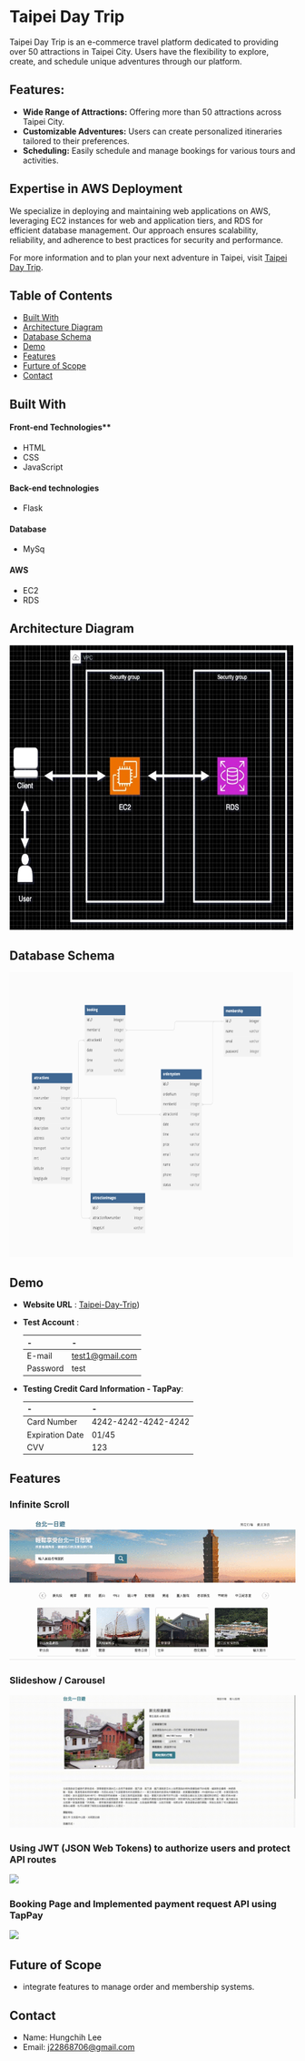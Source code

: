 # Taipei Day Trip

Taipei Day Trip is an e-commerce travel platform dedicated to providing over 50 attractions in Taipei City. Users have the flexibility to explore, create, and schedule unique adventures through our platform.

## Features:
- **Wide Range of Attractions:** Offering more than 50 attractions across Taipei City.
- **Customizable Adventures:** Users can create personalized itineraries tailored to their preferences.
- **Scheduling:** Easily schedule and manage bookings for various tours and activities.

## Expertise in AWS Deployment
We specialize in deploying and maintaining web applications on AWS, leveraging EC2 instances for web and application tiers, and RDS for efficient database management. Our approach ensures scalability, reliability, and adherence to best practices for security and performance.

For more information and to plan your next adventure in Taipei, visit [Taipei Day Trip](https://sptaipeidaytrip.leechih.us/).

## Table of Contents

 - [Built With](#built_with)
 - [Architecture Diagram](#architecture_diagram)
 - [Database Schema](#database_schema)
 - [Demo](#demo)
 - [Features](#features)
 - [Furture of Scope](#future_scope)
 - [Contact](#contact)

## Built With <a name= "built_with"></a>
#### Front-end Technologies**
 - HTML
 - CSS
 - JavaScript
#### Back-end technologies
 - Flask
#### Database
 - MySq
#### AWS
 - EC2
 - RDS

## Architecture Diagram <a name = "architecture_diagram">
<img src="https://github.com/j22868706/taipeiDayTrip/blob/main/static/images/taipeidaytrip%20Diagram.jpg" alt="architecture diagram" width="500" height ="500">

## Database Schema <a name = "database_schema">
<img src="https://github.com/j22868706/taipeiDayTrip/blob/main/demo/ER%20diagram.png" alt="database schema" width = "500" height = "500" >

## Demo <a name = "demo"></a>
* **Website URL** : [Taipei-Day-Trip](http://44.196.136.245:3000/))
* **Test Account** : 

  |-|-|
  | ------ | ------ |
  | E-mail | test1@gmail.com |
  | Password | test |
* **Testing Credit Card Information - TapPay**:

  |-|-|
  | ------ | ------ |
  | Card Number | 4242-4242-4242-4242 |
  | Expiration Date | 01/45 |
  | CVV | 123 |

## Features <a name= "features"></a>

### Infinite Scroll

<img src="https://github.com/j22868706/taipeiDayTrip/blob/main/demo/Infinite%20Scroll.gif" >

### Slideshow / Carousel

<img src="https://github.com/j22868706/taipeiDayTrip/blob/main/demo/Slideshow%20_%20Carousel%20(2).gif">

### Using JWT (JSON Web Tokens) to authorize users and protect API routes

<img src="https://github.com/j22868706/taipeiDayTrip/blob/main/demo/Authenication.gif" >

### Booking Page and Implemented payment request API using TapPay

<img src="https://github.com/j22868706/taipeiDayTrip/blob/main/demo/Third%20part%20online%20payment.gif">

## Future of Scope <a name= "future_scope"></a>
 - integrate features to manage order and membership systems.

## Contact <a name="contact">
- Name: Hungchih Lee
- Email: j22868706@gmail.com
